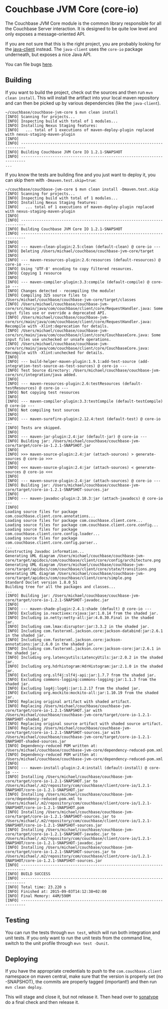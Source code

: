 # Couchbase JVM Core (core-io)
The Couchbase JVM Core module is the common library responsible for all the Couchbase Server
interaction. It is designed to be quite low level and only exposes a message-oriented API.

If you are not sure that this is the right project, you are probably looking for the
[java-client](https://github.com/couchbase/couchbase-java-client) instead. The `java-client` uses
the `core-io` package underneath, but exposes a nice Java API.

You can file bugs [here](https://issues.couchbase.com/browse/JVMCBC).

## Building
If you want to build the project, check out the sources and then run `mvn clean install`. This will
install the artifact into your local maven repository and can then be picked up by various
dependencies (like the `java-client`).

```
~/couchbase/couchbase-jvm-core $ mvn clean install
[INFO] Scanning for projects...
[INFO] Inspecting build with total of 1 modules...
[INFO] Installing Nexus Staging features:
[INFO]   ... total of 1 executions of maven-deploy-plugin replaced with nexus-staging-maven-plugin
[INFO]
[INFO] ------------------------------------------------------------------------
[INFO] Building Couchbase JVM Core IO 1.2.1-SNAPSHOT
[INFO] ------------------------------------------------------------------------
...
```

If you know the tests are building fine and you just want to deploy it, you can skip them with
`-Dmaven.test.skip=true`:

```
~/couchbase/couchbase-jvm-core $ mvn clean install -Dmaven.test.skip
[INFO] Scanning for projects...
[INFO] Inspecting build with total of 1 modules...
[INFO] Installing Nexus Staging features:
[INFO]   ... total of 1 executions of maven-deploy-plugin replaced with nexus-staging-maven-plugin
[INFO]
[INFO] ------------------------------------------------------------------------
[INFO] Building Couchbase JVM Core IO 1.2.1-SNAPSHOT
[INFO] ------------------------------------------------------------------------
[INFO]
[INFO] --- maven-clean-plugin:2.5:clean (default-clean) @ core-io ---
[INFO] Deleting /Users/michael/couchbase/couchbase-jvm-core/target
[INFO]
[INFO] --- maven-resources-plugin:2.6:resources (default-resources) @ core-io ---
[INFO] Using 'UTF-8' encoding to copy filtered resources.
[INFO] Copying 1 resource
[INFO]
[INFO] --- maven-compiler-plugin:3.3:compile (default-compile) @ core-io ---
[INFO] Changes detected - recompiling the module!
[INFO] Compiling 325 source files to /Users/michael/couchbase/couchbase-jvm-core/target/classes
[INFO] /Users/michael/couchbase/couchbase-jvm-core/src/main/java/com/couchbase/client/core/RequestHandler.java: Some input files use or override a deprecated API.
[INFO] /Users/michael/couchbase/couchbase-jvm-core/src/main/java/com/couchbase/client/core/RequestHandler.java: Recompile with -Xlint:deprecation for details.
[INFO] /Users/michael/couchbase/couchbase-jvm-core/src/main/java/com/couchbase/client/core/CouchbaseCore.java: Some input files use unchecked or unsafe operations.
[INFO] /Users/michael/couchbase/couchbase-jvm-core/src/main/java/com/couchbase/client/core/CouchbaseCore.java: Recompile with -Xlint:unchecked for details.
[INFO]
[INFO] --- build-helper-maven-plugin:1.9.1:add-test-source (add-integration-test-source-as-test-sources) @ core-io ---
[INFO] Test Source directory: /Users/michael/couchbase/couchbase-jvm-core/src/integration/java added.
[INFO]
[INFO] --- maven-resources-plugin:2.6:testResources (default-testResources) @ core-io ---
[INFO] Not copying test resources
[INFO]
[INFO] --- maven-compiler-plugin:3.3:testCompile (default-testCompile) @ core-io ---
[INFO] Not compiling test sources
[INFO]
[INFO] --- maven-surefire-plugin:2.12.4:test (default-test) @ core-io ---
[INFO] Tests are skipped.
[INFO]
[INFO] --- maven-jar-plugin:2.4:jar (default-jar) @ core-io ---
[INFO] Building jar: /Users/michael/couchbase/couchbase-jvm-core/target/core-io-1.2.1-SNAPSHOT.jar
[INFO]
[INFO] >>> maven-source-plugin:2.4:jar (attach-sources) > generate-sources @ core-io >>>
[INFO]
[INFO] <<< maven-source-plugin:2.4:jar (attach-sources) < generate-sources @ core-io <<<
[INFO]
[INFO] --- maven-source-plugin:2.4:jar (attach-sources) @ core-io ---
[INFO] Building jar: /Users/michael/couchbase/couchbase-jvm-core/target/core-io-1.2.1-SNAPSHOT-sources.jar
[INFO]
[INFO] --- maven-javadoc-plugin:2.10.3:jar (attach-javadocs) @ core-io ---
[INFO]
Loading source files for package com.couchbase.client.core.annotations...
Loading source files for package com.couchbase.client.core...
Loading source files for package com.couchbase.client.core.config...
Loading source files for package com.couchbase.client.core.config.loader...
Loading source files for package com.couchbase.client.core.config.parser..
...
Constructing Javadoc information...
Generating UML diagram /Users/michael/couchbase/couchbase-jvm-core/target/apidocs/com/couchbase/client/core/config/architecture.png
Generating UML diagram /Users/michael/couchbase/couchbase-jvm-core/target/apidocs/com/couchbase/client/core/state/transitions.png
Generating UML diagram /Users/michael/couchbase/couchbase-jvm-core/target/apidocs/com/couchbase/client/core/simple.png
Standard Doclet version 1.8.0_51
Building tree for all the packages and classes...
...
[INFO] Building jar: /Users/michael/couchbase/couchbase-jvm-core/target/core-io-1.2.1-SNAPSHOT-javadoc.jar
[INFO]
[INFO] --- maven-shade-plugin:2.4.1:shade (default) @ core-io ---
[INFO] Excluding io.reactivex:rxjava:jar:1.0.14 from the shaded jar.
[INFO] Including io.netty:netty-all:jar:4.0.30.Final in the shaded jar.
[INFO] Including com.lmax:disruptor:jar:3.3.2 in the shaded jar.
[INFO] Including com.fasterxml.jackson.core:jackson-databind:jar:2.6.1 in the shaded jar.
[INFO] Including com.fasterxml.jackson.core:jackson-annotations:jar:2.6.0 in the shaded jar.
[INFO] Including com.fasterxml.jackson.core:jackson-core:jar:2.6.1 in the shaded jar.
[INFO] Including org.latencyutils:LatencyUtils:jar:2.0.2 in the shaded jar.
[INFO] Including org.hdrhistogram:HdrHistogram:jar:2.1.0 in the shaded jar.
[INFO] Excluding org.slf4j:slf4j-api:jar:1.7.7 from the shaded jar.
[INFO] Excluding commons-logging:commons-logging:jar:1.1.3 from the shaded jar.
[INFO] Excluding log4j:log4j:jar:1.2.17 from the shaded jar.
[INFO] Excluding org.mockito:mockito-all:jar:1.10.19 from the shaded jar.
[INFO] Replacing original artifact with shaded artifact.
[INFO] Replacing /Users/michael/couchbase/couchbase-jvm-core/target/core-io-1.2.1-SNAPSHOT.jar with /Users/michael/couchbase/couchbase-jvm-core/target/core-io-1.2.1-SNAPSHOT-shaded.jar
[INFO] Replacing original source artifact with shaded source artifact.
[INFO] Replacing /Users/michael/couchbase/couchbase-jvm-core/target/core-io-1.2.1-SNAPSHOT-sources.jar with /Users/michael/couchbase/couchbase-jvm-core/target/core-io-1.2.1-SNAPSHOT-shaded-sources.jar
[INFO] Dependency-reduced POM written at: /Users/michael/couchbase/couchbase-jvm-core/dependency-reduced-pom.xml
[INFO] Dependency-reduced POM written at: /Users/michael/couchbase/couchbase-jvm-core/dependency-reduced-pom.xml
[INFO]
[INFO] --- maven-install-plugin:2.4:install (default-install) @ core-io ---
[INFO] Installing /Users/michael/couchbase/couchbase-jvm-core/target/core-io-1.2.1-SNAPSHOT.jar to /Users/michael/.m2/repository/com/couchbase/client/core-io/1.2.1-SNAPSHOT/core-io-1.2.1-SNAPSHOT.jar
[INFO] Installing /Users/michael/couchbase/couchbase-jvm-core/dependency-reduced-pom.xml to /Users/michael/.m2/repository/com/couchbase/client/core-io/1.2.1-SNAPSHOT/core-io-1.2.1-SNAPSHOT.pom
[INFO] Installing /Users/michael/couchbase/couchbase-jvm-core/target/core-io-1.2.1-SNAPSHOT-sources.jar to /Users/michael/.m2/repository/com/couchbase/client/core-io/1.2.1-SNAPSHOT/core-io-1.2.1-SNAPSHOT-sources.jar
[INFO] Installing /Users/michael/couchbase/couchbase-jvm-core/target/core-io-1.2.1-SNAPSHOT-javadoc.jar to /Users/michael/.m2/repository/com/couchbase/client/core-io/1.2.1-SNAPSHOT/core-io-1.2.1-SNAPSHOT-javadoc.jar
[INFO] Installing /Users/michael/couchbase/couchbase-jvm-core/target/core-io-1.2.1-SNAPSHOT-sources.jar to /Users/michael/.m2/repository/com/couchbase/client/core-io/1.2.1-SNAPSHOT/core-io-1.2.1-SNAPSHOT-sources.jar
[INFO] ------------------------------------------------------------------------
[INFO] BUILD SUCCESS
[INFO] ------------------------------------------------------------------------
[INFO] Total time: 23.220 s
[INFO] Finished at: 2015-09-03T14:12:38+02:00
[INFO] Final Memory: 44M/590M
[INFO] ------------------------------------------------------------------------

```

## Testing
You can run the tests through `mvn test`, which will run both integration and unit tests. If you
only want to run the unit tests from the command line, switch to the unit profile through 
`mvn test -Dunit`.

## Deploying
If you have the appropriate credentials to push to the `com.couchbase.client` namespace on maven
central, make sure that the version is properly set (no -SNAPSHOT), the commits are properly 
tagged (important!) and then run `mvn clean deploy`.

This will stage and close it, but not release it. Then head over to [sonatype](http://oss.sonatype.org)
do a final check and then release it.